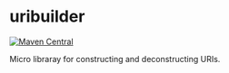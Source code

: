 uribuilder
====

[![Maven Central](https://img.shields.io/maven-central/v/de.mklinger.micro/uribuilder.svg)](http://search.maven.org/#search%7Cgav%7C1%7Cg%3A%22de.mklinger.micro%22%20AND%20a%3A%22uribuilder%22)

Micro libraray for constructing and deconstructing URIs.
